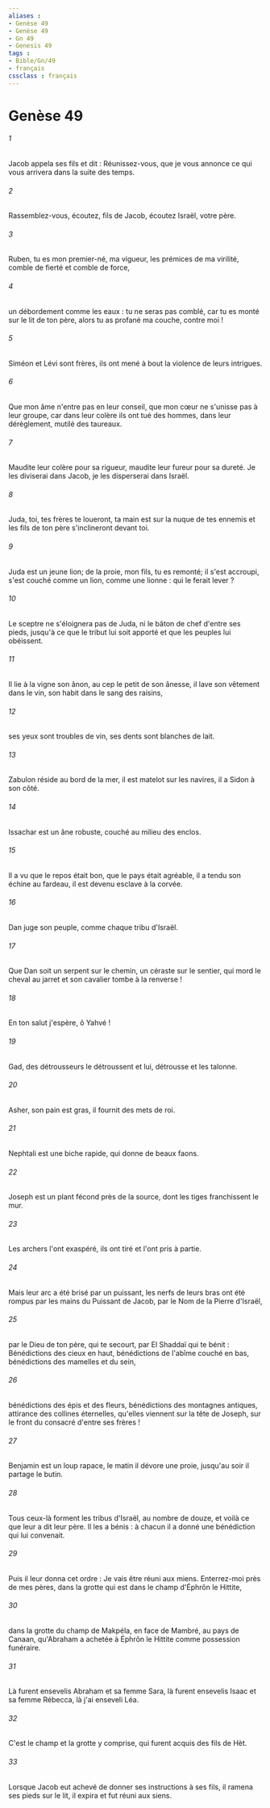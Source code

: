 ```yaml
---
aliases : 
- Genèse 49
- Genèse 49
- Gn 49
- Genesis 49
tags : 
- Bible/Gn/49
- français
cssclass : français
---
```


# Genèse 49

###### 1
Jacob appela ses fils et dit : Réunissez-vous, que je vous annonce ce qui vous arrivera dans la suite des temps.
###### 2
Rassemblez-vous, écoutez, fils de Jacob, écoutez Israël, votre père.
###### 3
Ruben, tu es mon premier-né, ma vigueur, les prémices de ma virilité, comble de fierté et comble de force, 
###### 4
un débordement comme les eaux : tu ne seras pas comblé, car tu es monté sur le lit de ton père, alors tu as profané ma couche, contre moi ! 
###### 5
Siméon et Lévi sont frères, ils ont mené à bout la violence de leurs intrigues.
###### 6
Que mon âme n'entre pas en leur conseil, que mon cœur ne s'unisse pas à leur groupe, car dans leur colère ils ont tué des hommes, dans leur dérèglement, mutilé des taureaux.
###### 7
Maudite leur colère pour sa rigueur, maudite leur fureur pour sa dureté. Je les diviserai dans Jacob, je les disperserai dans Israël.
###### 8
Juda, toi, tes frères te loueront, ta main est sur la nuque de tes ennemis et les fils de ton père s'inclineront devant toi.
###### 9
Juda est un jeune lion; de la proie, mon fils, tu es remonté; il s'est accroupi, s'est couché comme un lion, comme une lionne : qui le ferait lever ?
###### 10
Le sceptre ne s'éloignera pas de Juda, ni le bâton de chef d'entre ses pieds, jusqu'à ce que le tribut lui soit apporté et que les peuples lui obéissent.
###### 11
Il lie à la vigne son ânon, au cep le petit de son ânesse, il lave son vêtement dans le vin, son habit dans le sang des raisins, 
###### 12
ses yeux sont troubles de vin, ses dents sont blanches de lait.
###### 13
Zabulon réside au bord de la mer, il est matelot sur les navires, il a Sidon à son côté.
###### 14
Issachar est un âne robuste, couché au milieu des enclos.
###### 15
Il a vu que le repos était bon, que le pays était agréable, il a tendu son échine au fardeau, il est devenu esclave à la corvée.
###### 16
Dan juge son peuple, comme chaque tribu d'Israël.
###### 17
Que Dan soit un serpent sur le chemin, un céraste sur le sentier, qui mord le cheval au jarret et son cavalier tombe à la renverse ! 
###### 18
En ton salut j'espère, ô Yahvé ! 
###### 19
Gad, des détrousseurs le détroussent et lui, détrousse et les talonne.
###### 20
Asher, son pain est gras, il fournit des mets de roi.
###### 21
Nephtali est une biche rapide, qui donne de beaux faons.
###### 22
Joseph est un plant fécond près de la source, dont les tiges franchissent le mur.
###### 23
Les archers l'ont exaspéré, ils ont tiré et l'ont pris à partie.
###### 24
Mais leur arc a été brisé par un puissant, les nerfs de leurs bras ont été rompus par les mains du Puissant de Jacob, par le Nom de la Pierre d'Israël, 
###### 25
par le Dieu de ton père, qui te secourt, par El Shaddaï qui te bénit : Bénédictions des cieux en haut, bénédictions de l'abîme couché en bas, bénédictions des mamelles et du sein, 
###### 26
bénédictions des épis et des fleurs, bénédictions des montagnes antiques, attirance des collines éternelles, qu'elles viennent sur la tête de Joseph, sur le front du consacré d'entre ses frères ! 
###### 27
Benjamin est un loup rapace, le matin il dévore une proie, jusqu'au soir il partage le butin. 
###### 28
Tous ceux-là forment les tribus d'Israël, au nombre de douze, et voilà ce que leur a dit leur père. Il les a bénis : à chacun il a donné une bénédiction qui lui convenait.
###### 29
Puis il leur donna cet ordre : Je vais être réuni aux miens. Enterrez-moi près de mes pères, dans la grotte qui est dans le champ d'Éphrôn le Hittite, 
###### 30
dans la grotte du champ de Makpéla, en face de Mambré, au pays de Canaan, qu'Abraham a achetée à Éphrôn le Hittite comme possession funéraire. 
###### 31
Là furent ensevelis Abraham et sa femme Sara, là furent ensevelis Isaac et sa femme Rébecca, là j'ai enseveli Léa. 
###### 32
C'est le champ et la grotte y comprise, qui furent acquis des fils de Hèt. 
###### 33
Lorsque Jacob eut achevé de donner ses instructions à ses fils, il ramena ses pieds sur le lit, il expira et fut réuni aux siens.
